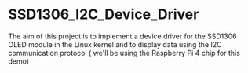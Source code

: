 # SSD1306_I2C_Device_Driver
The aim of this project is to implement a device driver for the SSD1306 OLED module in the Linux kernel and to display data using the I2C communication protocol ( we'll be using the Raspberry Pi 4 chip for this demo)

